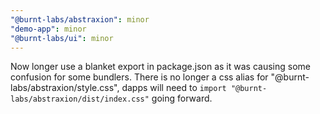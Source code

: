 ```yaml
---
"@burnt-labs/abstraxion": minor
"demo-app": minor
"@burnt-labs/ui": minor
---
```


Now longer use a blanket export in package.json as it was causing some confusion for some bundlers. There is no longer a css alias for "@burnt-labs/abstraxion/style.css", dapps will need to `import "@burnt-labs/abstraxion/dist/index.css"` going forward.
